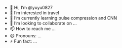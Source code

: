 - 👋 Hi, I’m @yuyu0827
- 👀 I’m interested in travel
- 🌱 I’m currently learning pulse compression and CNN
- 💞️ I’m looking to collaborate on ...
- 📫 How to reach me ...
- 😄 Pronouns: ...
- ⚡ Fun fact: ...

<!---
yuyu0827/yuyu0827 is a ✨ special ✨ repository because its `README.md` (this file) appears on your GitHub profile.
You can click the Preview link to take a look at your changes.
--->
